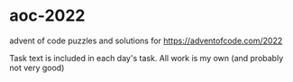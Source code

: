 # aoc-2022
advent of code puzzles and solutions for https://adventofcode.com/2022

Task text is included in each day's task. 
All work is my own (and probably not very good)

